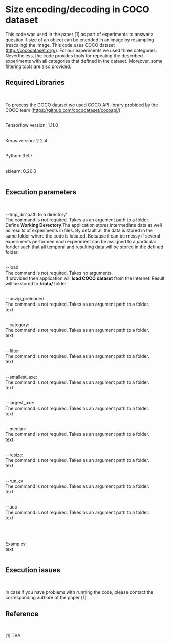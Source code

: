 # Size encoding/decoding in COCO dataset


This code was used in the paper [1] as part of experiments to answer a question if size of an object can be encoded in an image by resampling (rescaling) the image. This code uses COCO dataset (http://cocodataset.org/). For our experiments we used three categories. Nevertheless, the code provides tools for repeating the described experiments with all categories that defined in the dataset. Moreover, some filtering tools are also provided.<br>



<H2>Required Libraries</H2><br>


To process the COCO dataset we used COCO API library probided by the COCO team (https://github.com/cocodataset/cocoapi/).<br><br>

Tensorflow version: 1.11.0<br><br>

Keras version: 2.2.4<br><br>

Python: 3.6.7<br><br>

sklearn: 0.20.0<br><br>

<H2>Execution parameters</H2><br>

--tmp_dir:'path to a directory'<br>
The command is not required. Takes as an argument path to a folder.<br>
Define <b>Working Derectory</b>.The application stores intermediate data as well as results of experiments in files. By default all the data is stored in the same folder where the code is located. Because it can be messy if several experiments performed each experiment can be assigned to a particular forlder such that all temporal and resulting data will be stored in the defined folder.<br><br>

--load<br>
The command is not required. Takes no arguments.<br>
If provided then application will <b>load COCO dataset</b> from the Internet. Result will be stored to <b><Working Derectory>/data/</b> folder <br><br>

--unzip_preloaded<br>
The command is not required. Takes as an argument path to a folder.<br>
text<br><br>

--category:<br>
The command is not required. Takes as an argument path to a folder.<br>
text<br><br>

--filter<br>
The command is not required. Takes as an argument path to a folder.<br>
text<br><br>

--smallest_axe:<br>
The command is not required. Takes as an argument path to a folder.<br>
text<br><br>

--largest_axe:<br>
The command is not required. Takes as an argument path to a folder.<br>
text<br><br>

--median:<br>
The command is not required. Takes as an argument path to a folder.<br>
text<br><br>

--resize:<br>
The command is not required. Takes as an argument path to a folder.<br>
text<br><br>

--run_cv<br>
The command is not required. Takes as an argument path to a folder.<br>
text<br><br>

--auc<br>
The command is not required. Takes as an argument path to a folder.<br>
text<br><br><br><br>


Examples:<br>
text<br><br>

<H2>Execution issues</H2><br>

In case if you have problems with running the code, please contact the corresponding authore of the paper [1].


<H2>Reference</H2><br>

[1] TBA



